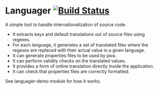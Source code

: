 Languager [![Build Status](https://travis-ci.org/nidi3/languager.png?branch=master)](https://travis-ci.org/nidi3/languager)
=========

A simple tool to handle internationalization of source code.

- It extracts keys and default translations out of source files using regexes.
- For each language, it generates a set of translated files where the regexes are replaced with their actual value in a given language.
- It can generate properties files to be used by java.
- It can perform validity checks on the translated values.
- It provides a form of online translation directly inside the application.
- It can check that properties files are correctly formatted.

See languager-demo module for how it works.

